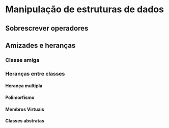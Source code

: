 # Manipulação de estruturas de dados

<!-- TODO -->

## Sobrescrever operadores

<!-- TODO -->

## Amizades e heranças

<!-- TODO -->

### Classe amiga

<!-- TODO -->

### Heranças entre classes

<!-- TODO -->

#### Herança multipla

<!-- TODO -->

#### Polimorfismo

<!-- TODO -->

#### Membros Virtuais

<!-- TODO -->

#### Classes abstratas

<!-- TODO -->
